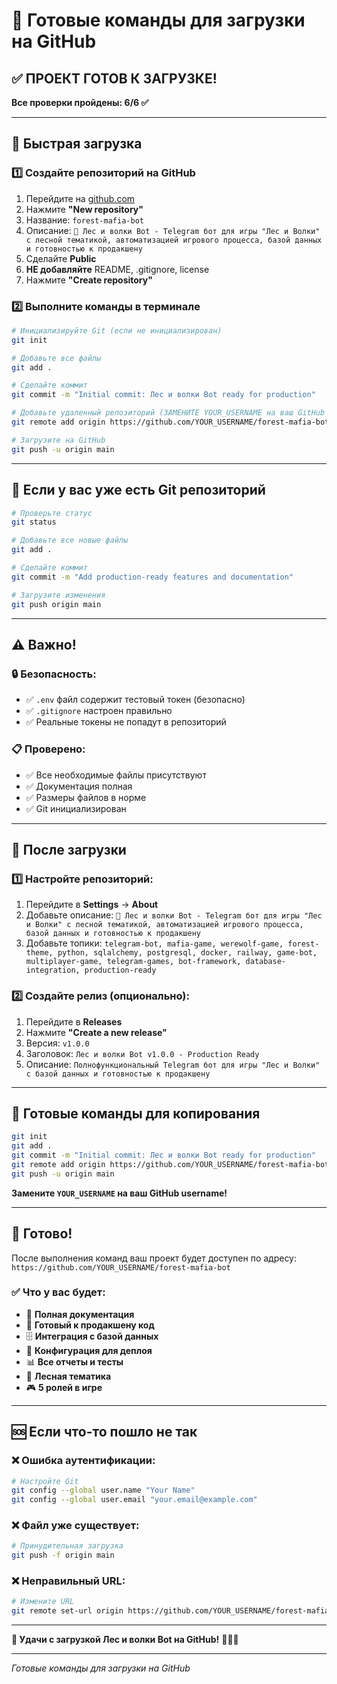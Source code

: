 # 🚀 Готовые команды для загрузки на GitHub

## ✅ **ПРОЕКТ ГОТОВ К ЗАГРУЗКЕ!**

**Все проверки пройдены: 6/6 ✅**

---

## 🎯 **Быстрая загрузка**

### 1️⃣ **Создайте репозиторий на GitHub**
1. Перейдите на [github.com](https://github.com)
2. Нажмите **"New repository"**
3. Название: `forest-mafia-bot`
4. Описание: `🌲 Лес и волки Bot - Telegram бот для игры "Лес и Волки" с лесной тематикой, автоматизацией игрового процесса, базой данных и готовностью к продакшену`
5. Сделайте **Public**
6. **НЕ добавляйте** README, .gitignore, license
7. Нажмите **"Create repository"**

### 2️⃣ **Выполните команды в терминале**

```bash
# Инициализируйте Git (если не инициализирован)
git init

# Добавьте все файлы
git add .

# Сделайте коммит
git commit -m "Initial commit: Лес и волки Bot ready for production"

# Добавьте удаленный репозиторий (ЗАМЕНИТЕ YOUR_USERNAME на ваш GitHub username)
git remote add origin https://github.com/YOUR_USERNAME/forest-mafia-bot.git

# Загрузите на GitHub
git push -u origin main
```

---

## 🔧 **Если у вас уже есть Git репозиторий**

```bash
# Проверьте статус
git status

# Добавьте все новые файлы
git add .

# Сделайте коммит
git commit -m "Add production-ready features and documentation"

# Загрузите изменения
git push origin main
```

---

## ⚠️ **Важно!**

### 🔒 **Безопасность:**
- ✅ `.env` файл содержит тестовый токен (безопасно)
- ✅ `.gitignore` настроен правильно
- ✅ Реальные токены не попадут в репозиторий

### 📋 **Проверено:**
- ✅ Все необходимые файлы присутствуют
- ✅ Документация полная
- ✅ Размеры файлов в норме
- ✅ Git инициализирован

---

## 🎯 **После загрузки**

### 1️⃣ **Настройте репозиторий:**
1. Перейдите в **Settings** → **About**
2. Добавьте описание: `🌲 Лес и волки Bot - Telegram бот для игры "Лес и Волки" с лесной тематикой, автоматизацией игрового процесса, базой данных и готовностью к продакшену`
3. Добавьте топики: `telegram-bot, mafia-game, werewolf-game, forest-theme, python, sqlalchemy, postgresql, docker, railway, game-bot, multiplayer-game, telegram-games, bot-framework, database-integration, production-ready`

### 2️⃣ **Создайте релиз (опционально):**
1. Перейдите в **Releases**
2. Нажмите **"Create a new release"**
3. Версия: `v1.0.0`
4. Заголовок: `Лес и волки Bot v1.0.0 - Production Ready`
5. Описание: `Полнофункциональный Telegram бот для игры "Лес и Волки" с базой данных и готовностью к продакшену`

---

## 🚀 **Готовые команды для копирования**

```bash
git init
git add .
git commit -m "Initial commit: Лес и волки Bot ready for production"
git remote add origin https://github.com/YOUR_USERNAME/forest-mafia-bot.git
git push -u origin main
```

**Замените `YOUR_USERNAME` на ваш GitHub username!**

---

## 🎉 **Готово!**

После выполнения команд ваш проект будет доступен по адресу:
`https://github.com/YOUR_USERNAME/forest-mafia-bot`

### ✅ **Что у вас будет:**
- 📖 **Полная документация**
- 🚀 **Готовый к продакшену код**
- 🗄️ **Интеграция с базой данных**
- 🔧 **Конфигурация для деплоя**
- 📊 **Все отчеты и тесты**
- 🌲 **Лесная тематика**
- 🎮 **5 ролей в игре**

---

## 🆘 **Если что-то пошло не так**

### ❌ **Ошибка аутентификации:**
```bash
# Настройте Git
git config --global user.name "Your Name"
git config --global user.email "your.email@example.com"
```

### ❌ **Файл уже существует:**
```bash
# Принудительная загрузка
git push -f origin main
```

### ❌ **Неправильный URL:**
```bash
# Измените URL
git remote set-url origin https://github.com/YOUR_USERNAME/forest-mafia-bot.git
```

---

**🌲 Удачи с загрузкой Лес и волки Bot на GitHub!** 🐺🦊🦌

---
*Готовые команды для загрузки на GitHub*
